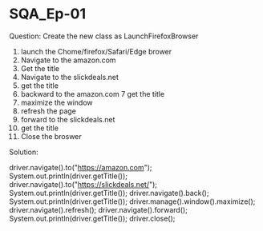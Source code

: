 # SQA_Ep-01

Question: 
Create the new class as LaunchFirefoxBrowser

1. launch the Chome/firefox/Safari/Edge brower
2. Navigate to the amazon.com
3. Get the title
4. Navigate to the  slickdeals.net
5. get the title
6. backward to the amazon.com
7 get the title
8. maximize the window
9. refresh the page
10. forward to the  slickdeals.net
11. get the title
12. Close the broswer

Solution: 

driver.navigate().to("https://amazon.com");
System.out.println(driver.getTitle()); 
driver.navigate().to("https://slickdeals.net/");
System.out.println(driver.getTitle()); 
driver.navigate().back();
System.out.println(driver.getTitle()); 
driver.manage().window().maximize();
driver.navigate().refresh();
driver.navigate().forward();
System.out.println(driver.getTitle()); 
driver.close();








